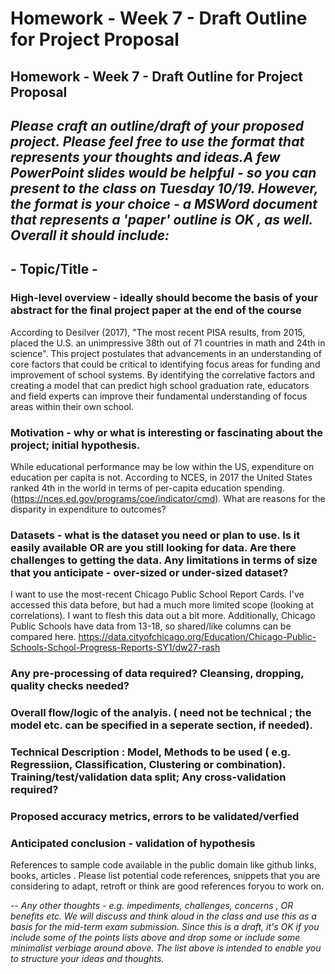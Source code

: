 # Homework - Week 7 - Draft Outline for Project Proposal
## Homework - Week 7 - Draft Outline for Project Proposal
  
  
*Please craft an outline/draft of your proposed project. Please feel free to use the format that represents your thoughts and ideas.A few PowerPoint slides would be helpful - so you can present to the class on Tuesday  10/19. However, the format is your choice - a MSWord document that represents a 'paper' outline is OK , as well. Overall it should include:*  
--
## - Topic/Title - 
### High-level overview - ideally should become the basis of your abstract for the final project paper at the end of the course
According to Desilver (2017), "The most recent PISA results, from 2015, placed the U.S. an unimpressive 38th out of 71 countries in math and 24th in science". 
This project postulates that advancements in an understanding of core factors that could be critical to identifying focus areas for funding and improvement of school systems. By identifying the correlative factors and creating a model that can predict high school graduation rate, educators and field experts can improve their fundamental understanding of focus areas within their own school.

### Motivation - why or what is interesting or fascinating about the project; initial hypothesis.
While educational performance may be low within the US, expenditure on education per capita is not. According to NCES, in 2017 the United States ranked 4th in the world in terms of per-capita education spending. (https://nces.ed.gov/programs/coe/indicator/cmd). What are reasons for the disparity in expenditure to outcomes?

### Datasets - what is the dataset you need or plan to use. Is it easily available OR are you still looking for data. Are there challenges to getting the data. Any limitations in terms of size that you anticipate - over-sized or under-sized dataset? 

I want to use the most-recent Chicago Public School Report Cards. I've accessed this data before, but had a much more limited scope (looking at correlations). I want to flesh this data out a bit more. Additionally, Chicago Public Schools have data from 13-18, so shared/like columns can be compared here.
https://data.cityofchicago.org/Education/Chicago-Public-Schools-School-Progress-Reports-SY1/dw27-rash

### Any pre-processing of data required? Cleansing, dropping, quality checks needed?
### Overall flow/logic of the analyis. ( need not be technical ; the model etc. can be specified in a seperate section, if needed).
### Technical Description : Model, Methods to be used ( e.g. Regressiion, Classification, Clustering or combination). Training/test/validation data split; Any cross-validation required? 
### Proposed accuracy metrics, errors to be validated/verfied
### Anticipated conclusion - validation of hypothesis
References to sample code available in the public domain like github links, books, articles . Please list potential code references, snippets that you are considering to adapt, retroft or think are good references foryou to work on.

--
*Any other thoughts - e.g. impediments, challenges, concerns , OR benefits etc. 
We will discuss and think aloud in the class and use this as a basis for the mid-term exam submission. Since this is a draft, it's OK if you include some of the points lists above and drop some or include some minimalist verbiage around above. The list above is intended to enable you to structure your ideas and thoughts.*
